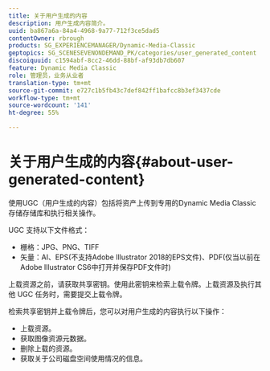 ```yaml
---
title: 关于用户生成的内容
description: 用户生成内容简介。
uuid: ba867a6a-84a4-4968-9a77-712f3ce5dad5
contentOwner: rbrough
products: SG_EXPERIENCEMANAGER/Dynamic-Media-Classic
geptopics: SG_SCENESEVENONDEMAND_PK/categories/user_generated_content
discoiquuid: c1594abf-8cc2-46dd-88bf-af93db7db607
feature: Dynamic Media Classic
role: 管理员，业务从业者
translation-type: tm+mt
source-git-commit: e727c1b5fb43c7def842ff1bafcc8b3ef3437cde
workflow-type: tm+mt
source-wordcount: '141'
ht-degree: 55%

---
```



# 关于用户生成的内容{#about-user-generated-content}

使用UGC（用户生成的内容）包括将资产上传到专用的Dynamic Media Classic存储存储库和执行相关操作。

UGC 支持以下文件格式：

* 栅格：JPG、PNG、TIFF
* 矢量：AI、EPS(不支持Adobe Illustrator 2018的EPS文件)、PDF(仅当以前在Adobe Illustrator CS6中打开并保存PDF文件时)

上载资源之前，请获取共享密钥。使用此密钥来检索上载令牌。上载资源及执行其他 UGC 任务时，需要提交上载令牌。

检索共享密钥并上载令牌后，您可以对用户生成的内容执行以下操作：

* 上载资源。
* 获取图像资源元数据。
* 删除上载的资源。
* 获取关于公司磁盘空间使用情况的信息。

